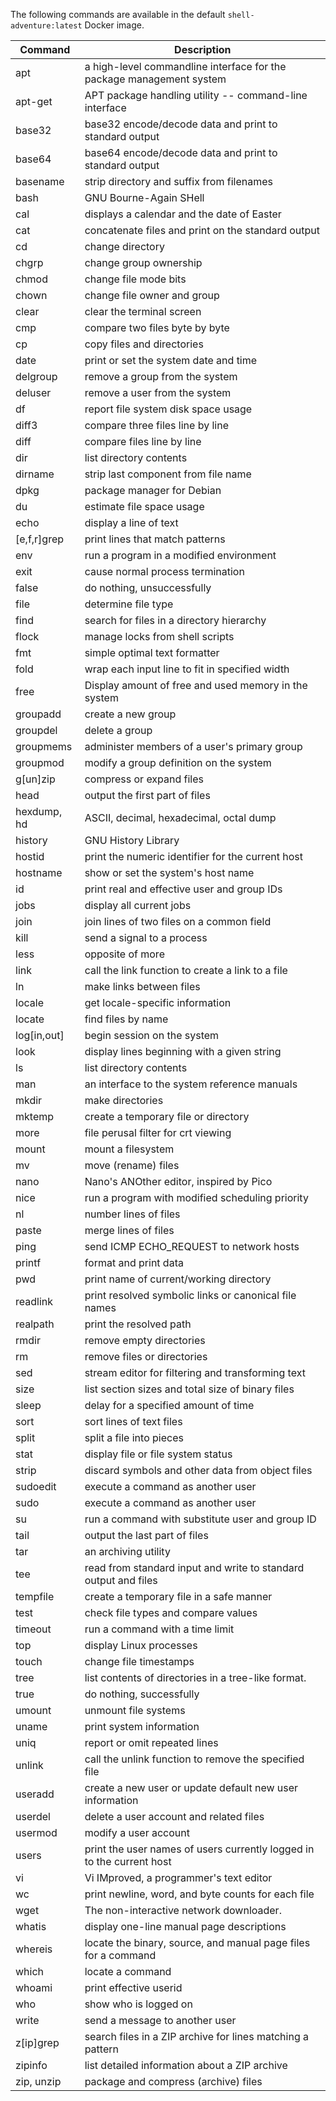 The following commands are available in the default `shell-adventure:latest` Docker image.

|   Command   |                              Description                              |
|-------------|-----------------------------------------------------------------------|
| apt         | a high-level commandline interface for the package management system  |
| apt-get     | APT package handling utility -- command-line interface                |
| base32      | base32 encode/decode data and print to standard output                |
| base64      | base64 encode/decode data and print to standard output                |
| basename    | strip directory and suffix from filenames                             |
| bash        | GNU Bourne-Again SHell                                                |
| cal         | displays a calendar and the date of Easter                            |
| cat         | concatenate files and print on the standard output                    |
| cd          | change directory                                                      |
| chgrp       | change group ownership                                                |
| chmod       | change file mode bits                                                 |
| chown       | change file owner and group                                           |
| clear       | clear the terminal screen                                             |
| cmp         | compare two files byte by byte                                        |
| cp          | copy files and directories                                            |
| date        | print or set the system date and time                                 |
| delgroup    | remove a group from the system                                        |
| deluser     | remove a user from the system                                         |
| df          | report file system disk space usage                                   |
| diff3       | compare three files line by line                                      |
| diff        | compare files line by line                                            |
| dir         | list directory contents                                               |
| dirname     | strip last component from file name                                   |
| dpkg        | package manager for Debian                                            |
| du          | estimate file space usage                                             |
| echo        | display a line of text                                                |
| [e,f,r]grep | print lines that match patterns                                       |
| env         | run a program in a modified environment                               |
| exit        | cause normal process termination                                      |
| false       | do nothing, unsuccessfully                                            |
| file        | determine file type                                                   |
| find        | search for files in a directory hierarchy                             |
| flock       | manage locks from shell scripts                                       |
| fmt         | simple optimal text formatter                                         |
| fold        | wrap each input line to fit in specified width                        |
| free        | Display amount of free and used memory in the system                  |
| groupadd    | create a new group                                                    |
| groupdel    | delete a group                                                        |
| groupmems   | administer members of a user's primary group                          |
| groupmod    | modify a group definition on the system                               |
| g[un]zip    | compress or expand files                                              |
| head        | output the first part of files                                        |
| hexdump, hd | ASCII, decimal, hexadecimal, octal dump                               |
| history     | GNU History Library                                                   |
| hostid      | print the numeric identifier for the current host                     |
| hostname    | show or set the system's host name                                    |
| id          | print real and effective user and group IDs                           |
| jobs        | display all current jobs                                              |
| join        | join lines of two files on a common field                             |
| kill        | send a signal to a process                                            |
| less        | opposite of more                                                      |
| link        | call the link function to create a link to a file                     |
| ln          | make links between files                                              |
| locale      | get locale-specific information                                       |
| locate      | find files by name                                                    |
| log[in,out] | begin session on the system                                           |
| look        | display lines beginning with a given string                           |
| ls          | list directory contents                                               |
| man         | an interface to the system reference manuals                          |
| mkdir       | make directories                                                      |
| mktemp      | create a temporary file or directory                                  |
| more        | file perusal filter for crt viewing                                   |
| mount       | mount a filesystem                                                    |
| mv          | move (rename) files                                                   |
| nano        | Nano's ANOther editor, inspired by Pico                               |
| nice        | run a program with modified scheduling priority                       |
| nl          | number lines of files                                                 |
| paste       | merge lines of files                                                  |
| ping        | send ICMP ECHO_REQUEST to network hosts                               |
| printf      | format and print data                                                 |
| pwd         | print name of current/working directory                               |
| readlink    | print resolved symbolic links or canonical file names                 |
| realpath    | print the resolved path                                               |
| rmdir       | remove empty directories                                              |
| rm          | remove files or directories                                           |
| sed         | stream editor for filtering and transforming text                     |
| size        | list section sizes and total size of binary files                     |
| sleep       | delay for a specified amount of time                                  |
| sort        | sort lines of text files                                              |
| split       | split a file into pieces                                              |
| stat        | display file or file system status                                    |
| strip       | discard symbols and other data from object files                      |
| sudoedit    | execute a command as another user                                     |
| sudo        | execute a command as another user                                     |
| su          | run a command with substitute user and group ID                       |
| tail        | output the last part of files                                         |
| tar         | an archiving utility                                                  |
| tee         | read from standard input and write to standard output and files       |
| tempfile    | create a temporary file in a safe manner                              |
| test        | check file types and compare values                                   |
| timeout     | run a command with a time limit                                       |
| top         | display Linux processes                                               |
| touch       | change file timestamps                                                |
| tree        | list contents of directories in a tree-like format.                   |
| true        | do nothing, successfully                                              |
| umount      | unmount file systems                                                  |
| uname       | print system information                                              |
| uniq        | report or omit repeated lines                                         |
| unlink      | call the unlink function to remove the specified file                 |
| useradd     | create a new user or update default new user information              |
| userdel     | delete a user account and related files                               |
| usermod     | modify a user account                                                 |
| users       | print the user names of users currently logged in to the current host |
| vi          | Vi IMproved, a programmer's text editor                               |
| wc          | print newline, word, and byte counts for each file                    |
| wget        | The non-interactive network downloader.                               |
| whatis      | display one-line manual page descriptions                             |
| whereis     | locate the binary, source, and manual page files for a command        |
| which       | locate a command                                                      |
| whoami      | print effective userid                                                |
| who         | show who is logged on                                                 |
| write       | send a message to another user                                        |
| z[ip]grep   | search files in a ZIP archive for lines matching a pattern            |
| zipinfo     | list detailed information about a ZIP archive                         |
| zip, unzip  | package and compress (archive) files                                  |